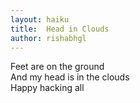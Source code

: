 ```yaml
---
layout: haiku
title:  Head in Clouds
author: rishabhgl
---
```


Feet are on the ground<br>
And my head is in the clouds<br>
Happy hacking all<br>